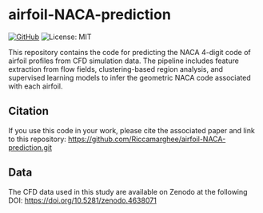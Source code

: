 # airfoil-NACA-prediction
[![GitHub](https://img.shields.io/badge/code-GitHub-blue?logo=github)](https://github.com/Riccamarghee/airfoil-NACA-prediction)  ![License: MIT](https://img.shields.io/badge/License-MIT-yellow.svg)

This repository contains the code for predicting the NACA 4-digit code of airfoil profiles from CFD simulation data. The pipeline includes feature extraction from flow fields, clustering-based region analysis, and supervised learning models to infer the geometric NACA code associated with each airfoil.

## Citation

If you use this code in your work, please cite the associated paper and link to this repository:
https://github.com/Riccamarghee/airfoil-NACA-prediction.git


## Data
The CFD data used in this study are available on Zenodo at the following DOI: 
https://doi.org/10.5281/zenodo.4638071


